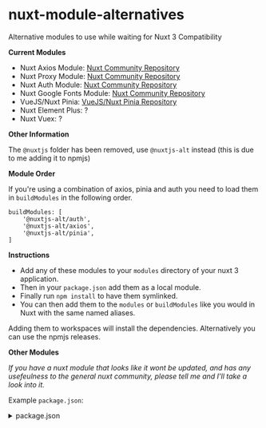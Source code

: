 # nuxt-module-alternatives
Alternative modules to use while waiting for Nuxt 3 Compatibility

**Current Modules**
- Nuxt Axios Module: [Nuxt Community Repository](https://github.com/nuxt-community/axios-module)
- Nuxt Proxy Module: [Nuxt Community Repository](https://github.com/nuxt-community/proxy-module)
- Nuxt Auth Module: [Nuxt Community Repository](https://github.com/nuxt-community/auth-module)
- Nuxt Google Fonts Module: [Nuxt Community Repository](https://github.com/nuxt-community/google-fonts-module)
- VueJS/Nuxt Pinia: [VueJS/Nuxt Pinia Repository](https://github.com/vuejs/pinia)
- Nuxt Element Plus: ?
- Nuxt Vuex: ?

**Other Information**

The `@nuxtjs` folder has been removed, use `@nuxtjs-alt` instead (this is due to me adding it to npmjs)

**Module Order**

If you're using a combination of axios, pinia and auth you need to load them in `buildModules` in the following order.
```
buildModules: [
    '@nuxtjs-alt/auth',
    '@nuxtjs-alt/axios',
    '@nuxtjs-alt/pinia',
]
```

**Instructions**

- Add any of these modules to your `modules` directory of your nuxt 3 application. 
- Then in your `package.json` add them as a local module.
- Finally run `npm install` to have them symlinked.
- You can then add them to the `modules` or `buildModules` like you would in Nuxt with the same named aliases.

Adding them to workspaces will install the dependencies. Alternatively you can use the npmjs releases.

**Other Modules**

_If you have a nuxt module that looks like it wont be updated, and has any usefeulness to the general nuxt community, please tell me and I'll take a look into it._

Example `package.json`:
<details>
<summary>package.json</summary>

```json
{
    "private": true,
    "scripts": {
        "dev": "nuxi dev",
        "build": "nuxi build",
        "start": "node .output/server/index.mjs"
    },
    "devDependencies": {
        "nuxt3": "latest"
    },
    "dependencies": {
        "@nuxtjs-alt/axios": "file:modules/@nuxtjs-alt/axios",
        "@nuxtjs-alt/auth": "file:modules/@nuxtjs-alt/auth",
        "@nuxtjs-alt/element-plus": "file:modules/@nuxtjs-alt/element-plus",
        "@nuxtjs-alt/google-fonts": "file:modules/@nuxtjs-alt/google-fonts",
        "@nuxtjs-alt/pinia": "file:modules/@nuxtjs-alt/pinia",
        "@nuxtjs-alt/proxy": "file:modules/@nuxtjs-alt/proxy",
        "@nuxtjs-alt/vuex": "file:modules/@nuxtjs-alt/vuex" // Deprecated
    }
}
```
or (yarn add/install)

```json
{
    "private": true,
    "scripts": {
        "dev": "nuxi dev",
        "build": "nuxi build",
        "start": "node .output/server/index.mjs"
    },
    "devDependencies": {
        "nuxt3": "latest"
    },
    "dependencies": {
        "@nuxtjs-alt/axios": "latest",
        "@nuxtjs-alt/auth": "latest",
        "@nuxtjs-alt/element-plus": "latest",
        "@nuxtjs-alt/google-fonts": "latest",
        "@nuxtjs-alt/pinia": "latest",
        "@nuxtjs-alt/proxy": "latest",
        "@nuxtjs-alt/vuex": "latest" // Deprecated
    }
}
```
</details>
